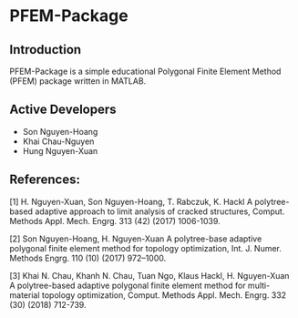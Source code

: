 # PFEM-Package

## Introduction

PFEM-Package is a simple educational Polygonal Finite Element Method (PFEM) package written in MATLAB.

## Active Developers
- Son Nguyen-Hoang
- Khai Chau-Nguyen
- Hung Nguyen-Xuan 

## References:
 [1]  H. Nguyen-Xuan, Son Nguyen-Hoang, T. Rabczuk, K. Hackl
      A polytree-based adaptive approach to limit analysis of cracked structures, Comput. Methods Appl. Mech. Engrg. 313 (42) (2017) 1006-1039.

 [2]  Son Nguyen-Hoang, H. Nguyen-Xuan
      A polytree-base adaptive polygonal finite element method for topology optimization, Int. J. Numer. Methods Engrg. 110 (10) (2017) 972–1000.
      
 [3] Khai N. Chau, Khanh N. Chau, Tuan Ngo, Klaus Hackl, H. Nguyen-Xuan
     A polytree-based adaptive polygonal finite element method for multi-material topology optimization, Comput. Methods Appl. Mech. Engrg. 332 (30) (2018) 712-739.

